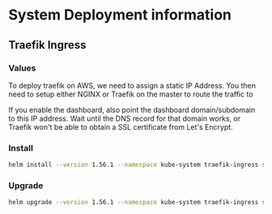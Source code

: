 # System Deployment information

## Traefik Ingress

### Values

To deploy traefik on AWS, we need to assign a static IP Address.  You then need to setup either NGINX or Traefik on the master to route the traffic to


If you enable the dashboard, also point the dashboard domain/subdomain to this IP address. Wait until the DNS record for that domain works, or Traefik won't be able to obtain a SSL certificate from Let's Encrypt.

### Install

```bash
helm install --version 1.56.1 --namespace kube-system traefik-ingress stable/traefik -f /system/traefik-ingress/values.yaml
```

### Upgrade

```bash
helm upgrade --version 1.56.1 --namespace kube-system traefik-ingress stable/traefik -f /system/traefik-ingress/values.yaml
```